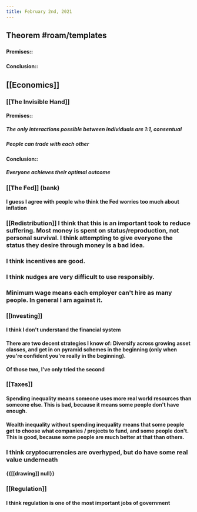 ```yaml
---
title: February 2nd, 2021
---
```


## Theorem #roam/templates
### 
#### Premises::
##### 

#### Conclusion::
##### 

## [[Economics]]
### [[The Invisible Hand]]
#### Premises::
##### The only interactions possible between individuals are 1:1, consentual

##### People can trade with each other

#### Conclusion::
##### Everyone achieves their optimal outcome

### [[The Fed]] (bank)
#### I guess I agree with people who think the Fed worries too much about inflation

### [[Redistribution]] I think that this is an important took to reduce suffering. Most money is spent on status/reproduction, not personal survival. I think attempting to give everyone the status they desire through money is a bad idea.

### I think incentives are good.

### I think nudges are very difficult to use responsibly.

### Minimum wage means each employer can't hire as many people. In general I am against it.

### [[Investing]]
#### I think I don't understand the financial system

#### There are two decent strategies I know of: Diversify across growing asset classes, and get in on pyramid schemes in the beginning (only when you're confident you're really in the beginning).

#### Of those two, I've only tried the second

### [[Taxes]]
#### **Spending inequality** means someone uses more real world resources than someone else. This is bad, because it means some people don't have enough. 

#### __Wealth inequality without spending inequality__ means that some people get to choose what companies / projects to fund, and some people don't. This is good, because some people are much better at that than others.

### I think cryptocurrencies are overhyped, but do have some real value underneath
#### {{[[drawing]] null}}

### [[Regulation]]
#### I think regulation is one of the most important jobs of government
